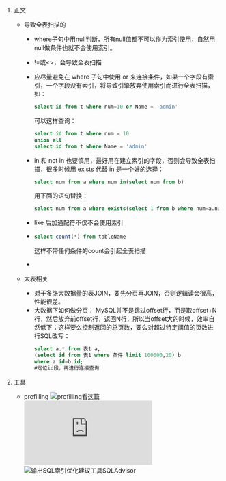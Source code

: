 1. 正文

    - 导致全表扫描的
        - where子句中用null判断，所有null值都不可以作为索引使用，自然用null做条件也就不会使用索引。
        - !=或<>，会导致全表扫描
        - 应尽量避免在 where 子句中使用 or 来连接条件，如果一个字段有索引，一个字段没有索引，将导致引擎放弃使用索引而进行全表扫描，如：
            ```sql
            select id from t where num=10 or Name = 'admin'
            ```
            可以这样查询：
            ```sql
            select id from t where num = 10
            union all
            select id from t where Name = 'admin'
            ```
        - in 和 not in 也要慎用，最好用在建立索引的字段，否则会导致全表扫描，很多时候用 exists 代替 in 是一个好的选择：
            ```sql
            select num from a where num in(select num from b)
            ```
            用下面的语句替换：
            ```sql
            select num from a where exists(select 1 from b where num=a.num)
            ```
        - like 后加通配符不仅不会使用索引

        - ```sql
          select count(*) from tableName
          ```
            这样不带任何条件的count会引起全表扫描

        -


    - 大表相关
        - 对于多张大数据量的表JOIN，要先分页再JOIN，否则逻辑读会很高，性能很差。
        - 大数据下如何做分页：
            MySQL并不是跳过offset行，而是取offset+N行，然后放弃前offset行，返回N行，所以当offset大的时候，效率自然低下；这样要么控制返回的总页数，要么对超过特定阈值的页数进行SQL改写：
            ```sql
            select a.* from 表1 a,
            (select id from 表1 where 条件 limit 100000,20) b
            where a.id=b.id;
            #定位id段，再进行连接查询
            ```

2. 工具
    - profilling
        ![profilling看这篇](https://blog.csdn.net/u011277123/article/details/53316206)
        ![和这篇](https://www.cnblogs.com/timlearn/p/4052523.html)
        ![输出SQL索引优化建议工具SQLAdvisor](https://blog.csdn.net/qq_14997169/article/details/76054081)